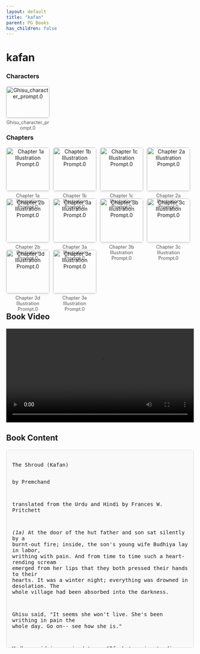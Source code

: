 ```yaml
---
layout: default
title: "kafan"
parent: PG Books
has_children: false
---
```



<style>
.image-gallery {
  display: flex;
  flex-wrap: wrap;
  justify-content: space-between;
  margin-bottom: 20px;
}

.image-row {
  display: flex;
  justify-content: flex-start;
  width: 100%;
  margin-bottom: 20px;
}

.image-item {
  width: 23%;
  margin-right: 2%;
  text-align: center;
}

.image-item:last-child {
  margin-right: 0;
}

.image-item img {
  width: 100%;
  height: auto;
  object-fit: cover;
  border-radius: 5px;
  box-shadow: 0 2px 4px rgba(0,0,0,0.1);
}

.image-item p {
  margin-top: 5px;
  font-size: 0.9em;
  color: #555;
}

.video-container {
  margin: 20px 0;
}

.book-content {
  max-height: 500px;
  overflow-y: auto;
  padding: 15px;
  border: 1px solid #ddd;
  border-radius: 5px;
  background-color: #f9f9f9;
  font-family: monospace;
  white-space: pre-wrap;
  margin-top: 20px;
}
</style>


# kafan

<h3>Characters</h3>
<div class="image-gallery">
<div class="image-row">
  <div class="image-item">
    <img src="../results/kafan/characters/Ghisu_character_prompt.0.png" alt="Ghisu_character_prompt.0">
    <p>Ghisu_character_prompt.0</p>
  </div>
</div>
</div>

<h3>Chapters</h3>
<div class="image-gallery">
<div class="image-row">
  <div class="image-item">
    <img src="../results/kafan/chapters/Chapter 1a Illustration Prompt.0.png" alt="Chapter 1a Illustration Prompt.0">
    <p>Chapter 1a Illustration Prompt.0</p>
  </div>
  <div class="image-item">
    <img src="../results/kafan/chapters/Chapter 1b Illustration Prompt.0.png" alt="Chapter 1b Illustration Prompt.0">
    <p>Chapter 1b Illustration Prompt.0</p>
  </div>
  <div class="image-item">
    <img src="../results/kafan/chapters/Chapter 1c Illustration Prompt.0.png" alt="Chapter 1c Illustration Prompt.0">
    <p>Chapter 1c Illustration Prompt.0</p>
  </div>
  <div class="image-item">
    <img src="../results/kafan/chapters/Chapter 2a Illustration Prompt.0.png" alt="Chapter 2a Illustration Prompt.0">
    <p>Chapter 2a Illustration Prompt.0</p>
  </div>
</div>
<div class="image-row">
  <div class="image-item">
    <img src="../results/kafan/chapters/Chapter 2b Illustration Prompt.0.png" alt="Chapter 2b Illustration Prompt.0">
    <p>Chapter 2b Illustration Prompt.0</p>
  </div>
  <div class="image-item">
    <img src="../results/kafan/chapters/Chapter 3a Illustration Prompt.0.png" alt="Chapter 3a Illustration Prompt.0">
    <p>Chapter 3a Illustration Prompt.0</p>
  </div>
  <div class="image-item">
    <img src="../results/kafan/chapters/Chapter 3b Illustration Prompt.0.png" alt="Chapter 3b Illustration Prompt.0">
    <p>Chapter 3b Illustration Prompt.0</p>
  </div>
  <div class="image-item">
    <img src="../results/kafan/chapters/Chapter 3c Illustration Prompt.0.png" alt="Chapter 3c Illustration Prompt.0">
    <p>Chapter 3c Illustration Prompt.0</p>
  </div>
</div>
<div class="image-row">
  <div class="image-item">
    <img src="../results/kafan/chapters/Chapter 3d Illustration Prompt.0.png" alt="Chapter 3d Illustration Prompt.0">
    <p>Chapter 3d Illustration Prompt.0</p>
  </div>
  <div class="image-item">
    <img src="../results/kafan/chapters/Chapter 3e Illustration Prompt.0.png" alt="Chapter 3e Illustration Prompt.0">
    <p>Chapter 3e Illustration Prompt.0</p>
  </div>
</div>
</div>

<h2>Book Video</h2>
<div class="video-container">
  <video controls width="100%">
    <source src="../videos/kafan.mp4" type="video/mp4">
    Your browser does not support the video tag.
  </video>
</div>


## Book Content

<div class="book-content">
The Shroud (Kafan)

by Premchand

translated from the Urdu and Hindi
by Frances W. Pritchett


*(1a)* At the door of the hut father and son sat silently by a burnt-out fire; inside, the son's young wife Budhiya lay in labor, writhing with pain. And from time to time such a heart-rending scream emerged from her lips that they both pressed their hands to their hearts. It was a winter night; everything was drowned in desolation. The whole village had been absorbed into the darkness.

Ghisu said, "It seems she won't live. She's been writhing in pain the whole day. Go on-- see how she is."

Madhav said in a pained tone, "If she's going to die, then why doesn't she go ahead and die? What's the use of going to see?"

"You’re pretty hard-hearted! You’ve enjoyed life with her for a whole year-- such faithlessness to her?"

"Well, I can't stand to see her writhing and thrashing around."

It was a family of Chamars, and notorious in the whole village. If Ghisu worked for one day, then he rested for three. Madhav was such a slacker that if he worked for an hour, then he smoked his chilam for an hour. Thus nobody hired them on. If there was even a handful of grain in the house, they both swore off working. When they'd fasted for a couple of days, then Ghisu climbed trees and broke off branches, and Madhav sold the wood in the market; and as long as that money lasted, they both spent their time wandering idly around. *When their hunger grew intense, they again broke off branches, or looked for some work.* There was no shortage of work in the village. It was a village of farmers; for a hard-working man there were fifty jobs. But people only sent for those two when they were forced to content themselves with getting out of two men the work of one.

If only the two had been ascetics, then they wouldn't have needed any exercises in self-discipline to achieve contentment and patience. This was their very nature. Theirs was a strange life. Except for two or three clay pots, they had no goods at all in the house. Covering their nakedness with torn rags, free from the cares of the world, laden with debt-- they suffered abuse, they suffered blows too, but not grief. They were so poor that without the smallest hope of repayment, people used to lend them something or other. When peas or potatoes were in season, they would dig up peas or potatoes from the fields and roast and eat them, or break off five or ten stalks of sugarcane and suck them at night. Ghisu had spent sixty years of his life in this pious manner, and Madhav, like a dutiful son, was following in his father's footsteps-- or rather, was making his name even more radiant.

*(1b)* This time too, both were seated by the fire, roasting potatoes that they had dug up from somebody's field. Ghisu's wife had passed away long ago. Madhav's marriage had taken place the year before. Since this woman had come, she had laid the foundations of civilization in the family. *Grinding grain, cutting grass, she arranged for a couple of pounds of flour,* and kept filling the stomachs of those two shameless ones. After she came, they both grew even more lazy and indolent; indeed, they even began to swagger a bit. If someone sent for them to work, then with splendid indifference they demanded double wages. That woman was dying today in childbirth. And these two were perhaps waiting for her to die, so they could sleep in peace.

Pulling out a potato and peeling it, Ghisu said, "Go see what shape she's in. We'll have the fuss over a ghost-witch-- what else! And here even the exorcist demands a rupee-- *from whose house would we get one?*"

Madhav suspected that if he went into the hut, Ghisu would finish off most of the potatoes. He said, "I'm afraid to go in."

"What are you afraid of? I'm here, after all."

"Then you go and see, all right?"

"When my wife died, for three days I never even left her side. And then, won't she be ashamed in front of me? I've never seen her face-- and today I should see her naked body? She won't even have bodily ease: if she sees me, she won't be able to thrash around freely."

"I'm thinking, if a child is born-- what then? Dried ginger, brown sugar, oil-- there's nothing at all in the house."

"Everything will come. If Bhagwan gives a child-- those people who now aren't giving a paisa, will send for us and give us things. I've had nine sons. There was never anything in the house, but this is how we managed every time."

*(1c)* A society in which those who labored night and day were not in much better shape than these two; a society in which compared to the peasants, those who knew how to exploit the peasants' weaknesses were much better off-- in such a society, the birth of this kind of mentality was no cause for surprise. We'll say that compared to the peasants, Ghisu was more insightful; and instead of joining the mindless group of peasants, he had joined the group of clever, scheming tricksters. Though indeed, he wasn't skilful in following the rules and customs of the tricksters. Thus while other members of his group became chiefs and headmen of villages, at him the whole village wagged its finger. But still, he did have the consolation that if he was in bad shape, at least he wasn't forced to do the back-breaking labor of the peasants, and others didn't take improper advantage of his simplicity and voicelessness.

Pulling out the potatoes, they both began to eat them burning hot. They had eaten nothing since the day before. They were too impatient to wait till the potatoes cooled. Both burned their tongues repeatedly. When the potatoes were peeled, their outer parts didn't seem so extremely hot. But the moment the teeth bit into them, the inner part burned the tongue and throat and roof of the mouth. Rather than keep that ember in the mouth, it was better to send it quickly along inward, where there was plenty of equipment for cooling it down. So they both swallowed very fast, although the attempt brought tears to their eyes.

*(1d)* Then Ghisu remembered a landowner's wedding procession, in which he had taken part twenty years before. The repletion that had been vouchsafed to him in that feast was a memorable event in his life, and even today its memory was fresh. He said, "I'll never forget that feast. Never since then have I had that kind of food, or such a full stomach. The girl's family fed puris to everyone. As much as they wanted! Great and small, everyone ate puris-- ones made with real ghi! Chutney, raita, three kinds of green vegetables, a flavorful stew, yoghurt, chutney, sweets. How can I tell you now what relish there was in that feast! There was no limit. Whatever thing you want, just ask! And however much you want, eat! People ate so much, ate so much, that nobody could even drink any water. And there the servers were-- setting hot, round, sweet-smelling pastries before you! You refuse, saying you don't want it. You push away the tray with your hand. But that's how they are-- they just keep on giving it. And when everybody had wiped their mouths, then everybody got a pan as well. But how could I be in any shape for a pan? I couldn't stand up. I just staggered off and lay down on my blanket. He had a heart as big as the ocean, that landowner!"

Enjoying the story of these grand festivities, Madhav said, "If only somebody would give us such a feast now!"

"As if anybody would feast anybody now! That was a different time. Now everybody thinks about economy-- 'don't spend money on weddings, don't spend money on religious festivals!'. Ask them-- what's this 'saving' of the poor people's wealth? There's no lack of 'saving'. But when it comes to spending, they think about economy!"

"You must have eaten twenty or so puris?"

"I ate more than twenty."

"I would have eaten up fifty."

"I couldn't have eaten less than fifty. I was hale and hearty. You're not half of what I was!"

After eating, they both drank some water, covered themselves with their dhotis, curled up, and went to sleep right there by the fire, as if two gigantic serpents lay coiled there.

And Budhiya was still moaning.

(2)

*(2a)* In the morning, when Madhav went into the hut and looked, his wife had grown cold. Flies were buzzing on her face. Her stony eyes had rolled upward. Her whole body was covered with dust. In her stomach, the baby had died.

Madhav came running to Ghisu. Then they both together began loudly lamenting and beating their breasts. When the neighbors heard the weeping and wailing, they came running. And following the ancient custom, they began to console the bereaved.

But this wasn't the occasion for an excessive show of grief. They had to worry about the shroud, and the wood. Money was as scarce in their house as meat in a raptor's nest.

Father and son went weeping to the village landlord. He hated the very sight of their faces. A number of times he had beaten them with his own hands-- for theft, or for not coming to work as they had promised. He asked, "What is it, Ghisua, why do you weep? Nowadays we don't even see you around. It seems that you no longer want to live in the village."

Ghisua fell prostrate on the ground, and said with tear-filled eyes, "Master, I'm in great trouble! Madhav's wife passed away last night. All day she was writhing in pain, Master; we two sat by her bed till midnight. Whatever medicines we could give her, we did. But she slipped away. Now we have no one to care for us, Master-- we're devastated-- our house is destroyed! I'm your slave. Now who but you will take care of her final rites? Whatever money we had at hand was used up on medicines. If the Master will show mercy, then she'll have the proper rites. To whose door should I come except yours?"

*(2b)* The Landlord Sahib was a compassionate man. But to show compassion to Ghisu was to try to dye a black blanket. He felt like saying, "Get out of here! *Keep the corpse in your house and let it rot!* Usually you don't come even when you're called-- now when you want something, yo...

[Content truncated for display]
</div>
